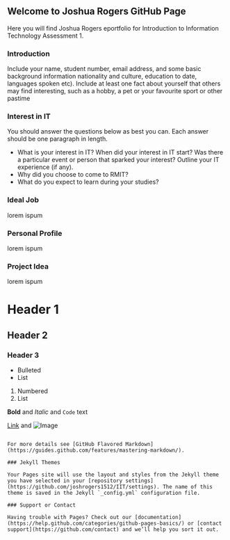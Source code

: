 ## Welcome to Joshua Rogers GitHub Page

Here you will find Joshua Rogers eportfolio for Introduction to Information Technology Assessment 1.


### Introduction

Include your name, student number, email address, and some basic background information nationality and culture, education to date, languages spoken etc). Include at least one fact about yourself that others may find interesting, such as a hobby, a pet or your favourite sport or other pastime



### Interest in IT

You should answer the questions below as best you can. Each answer should be one paragraph in length.

- What is your interest in IT? When did your interest in IT start? Was there a particular event or person that sparked your interest? Outline your IT experience (if any).
- Why did you choose to come to RMIT?
- What do you expect to learn during your studies?


### Ideal Job

lorem ispum


### Personal Profile

lorem ispum



### Project Idea

lorem ispum






# Header 1
## Header 2
### Header 3

- Bulleted
- List

1. Numbered
2. List

**Bold** and _Italic_ and `Code` text

[Link](url) and ![Image](src)
```

For more details see [GitHub Flavored Markdown](https://guides.github.com/features/mastering-markdown/).

### Jekyll Themes

Your Pages site will use the layout and styles from the Jekyll theme you have selected in your [repository settings](https://github.com/joshrogers1512/IIT/settings). The name of this theme is saved in the Jekyll `_config.yml` configuration file.

### Support or Contact

Having trouble with Pages? Check out our [documentation](https://help.github.com/categories/github-pages-basics/) or [contact support](https://github.com/contact) and we’ll help you sort it out.
